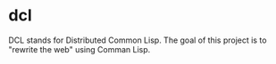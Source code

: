 # dcl

DCL stands for Distributed Common Lisp. The goal of this project is to
"rewrite the web" using Comman Lisp.

